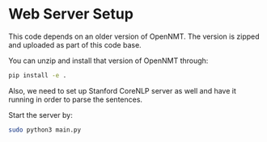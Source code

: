 # Web Server Setup

This code depends on an older version of OpenNMT. The version is zipped and uploaded as part
of this code base.

You can unzip and install that version of OpenNMT through:

```bash
pip install -e .
```

Also, we need to set up Stanford CoreNLP server as well and have it running in order to 
parse the sentences.

Start the server by:

```bash
sudo python3 main.py
```
